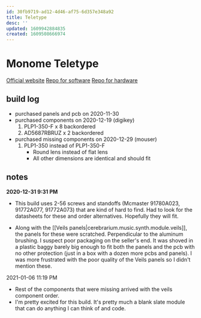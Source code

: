 ```yaml
---
id: 30fb9719-ad12-4d46-af75-6d357e348a92
title: Teletype
desc: ''
updated: 1609942884835
created: 1609508666974
---
```

# Monome Teletype

[Official website](https://monome.org/docs/teletype/)
[Repo for software](https://github.com/monome/teletype)
[Repo for hardware](https://github.com/monome/teletype-hardware)

## build log

- purchased panels and pcb on 2020-11-30
- purchased components on 2020-12-19 (digikey)
  1. PLP1-350-F x 8 backordered
  2. AD5687RBRUZ‎ x 2 backordered
- purchased missing components on 2020-12-29 (mouser)
  1. PLP1-350 instead of PLP1-350-F
     - Round lens instead of flat lens
     - All other dimensions are identical and should fit

## notes

**2020-12-31 9:31 PM**
- This build uses 2-56 screws and standoffs (Mcmaster 91780A023, 91772A077, 91772A073) that are kind of hard to find. Had to look for the datasheets for these and order alternatives. Hopefully they will fit.

- Along with the [[Veils panels|cerebrarium.music.synth.module.veils]], the panels for these were scratched. Perpendicular to the aluminum brushing. I suspect poor packaging on the seller's end. It was shoved in a plastic baggy barely big enough to fit both the panels and the pcb with no other protection (just in a box with a dozen more pcbs and panels). I was more frustrated with the poor quality of the Veils panels so I didn't mention these. 

2021-01-06 11:19 PM
- Rest of the components that were missing arrived with the veils component order.
- I'm pretty excited for this build. It's pretty much a blank slate module that can do anything I can think of and code.